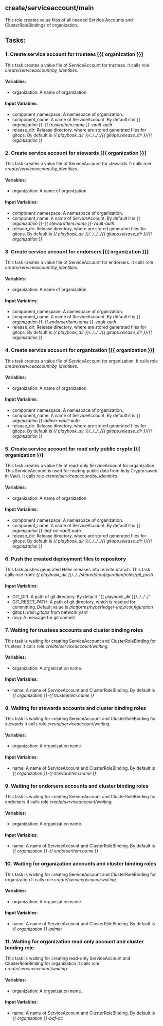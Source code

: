 [//]: # (##############################################################################################)
[//]: # (Copyright Accenture. All Rights Reserved.)
[//]: # (SPDX-License-Identifier: Apache-2.0)
[//]: # (##############################################################################################)

## create/serviceaccount/main
This role creates value files of all needed Service Accounts and ClusterRoleBindings of organization.

## Tasks:
### 1. Create service account for trustees [{{ organization }}]
This task creates a value file of ServiceAccount for trustees.
It calls role *create/serviceaccount/by_identities*.

#### Variables:
 - organization: A name of organization.

#### Input Variables:
 - component_namespace: A namespace of organization.
 - component_name: A name of ServiceAccount. By default it is *{{ organization }}-{{ trusteeItem.name }}-vault-auth*
 - release_dir: Release directory, where are stored generated files for gitops. By default is *{{ playbook_dir }}/../../../{{ gitops.release_dir }}/{{ organization }}*

### 2. Create service account for stewards [{{ organization }}]
This task creates a value file of ServiceAccount for stewards.
It calls role *create/serviceaccount/by_identities*.

#### Variables:
 - organization: A name of organization.

#### Input Variables:
 - component_namespace: A namespace of organization.
 - component_name: A name of ServiceAccount. By default it is *{{ organization }}-{{ stewardItem.name }}-vault-auth*
 - release_dir: Release directory, where are stored generated files for gitops. By default is *{{ playbook_dir }}/../../../{{ gitops.release_dir }}/{{ organization }}*

### 3. Create service account for endorsers [{{ organization }}]
This task creates a value file of ServiceAccount for endorsers.
It calls role *create/serviceaccount/by_identities*.

#### Variables:
 - organization: A name of organization.

#### Input Variables:
 - component_namespace: A namespace of organization.
 - component_name: A name of ServiceAccount. By default it is *{{ organization }}-{{ endorserItem.name }}-vault-auth*
 - release_dir: Release directory, where are stored generated files for gitops. By default is *{{ playbook_dir }}/../../../{{ gitops.release_dir }}/{{ organization }}*

### 4. Create service account for organization [{{ organization }}]
This task creates a value file of ServiceAccount for organization.
It calls role *create/serviceaccount/by_identities*.

#### Variables:
 - organization: A name of organization.

#### Input Variables:
 - component_namespace: A namespace of organization.
 - component_name: A name of ServiceAccount. By default it is *{{ organization }}-admin-vault-auth*
 - release_dir: Release directory, where are stored generated files for gitops. By default is *{{ playbook_dir }}/../../../{{ gitops.release_dir }}/{{ organization }}*

### 5. Create service account for read only public crypto [{{ organization }}]
This task creates a value file of read-only ServiceAccount for organization.
This ServiceAccount is used for reading public data from Indy Crypto saved in Vault.
It calls role *create/serviceaccount/by_identities*.

#### Variables:
 - organization: A name of organization.

#### Input Variables:
 - component_namespace: A namespace of organization.
 - component_name: A name of ServiceAccount. By default it is *{{ organization }}-baf-ac-vault-auth*
 - release_dir: Release directory, where are stored generated files for gitops. By default is *{{ playbook_dir }}/../../../{{ gitops.release_dir }}/{{ organization }}*

### 6. Push the created deployment files to repository
This task pushes generated Helm releases into remote branch.
This task calls role from: *{{ playbook_dir }}/../../shared/configuration/roles/git_push*
#### Input Variables:
 - GIT_DIR: A path of git directory. By default "{{ playbook_dir }}/../../../"
 - GIT_RESET_PATH: A path of git directory, which is reseted for committing. Default value is *platforms/hyperledger-indy/configuration*
 - gitops: *item.gitops* from network.yaml
 - msg: A message for git commit

### 7. Waiting for trustees accounts and cluster binding roles
This task is waiting for creating ServiceAccount and ClusterRoleBinding for trustees
It calls role *create/serviceaccount/waiting*.

#### Variables:
 - organization: A organization name.

#### Input Variables:
 - name: A name of ServiceAccount and ClusterRoleBinding. By default is *{{ organization }}-{{ trusteeItem.name }}*

### 8. Waiting for stewards accounts and cluster binding roles
This task is waiting for creating ServiceAccount and ClusterRoleBinding for stewards
It calls role *create/serviceaccount/waiting*.

#### Variables:
 - organization: A organization name.

#### Input Variables:
 - name: A name of ServiceAccount and ClusterRoleBinding. By default is *{{ organization }}-{{ stewardItem.name }}*

### 9. Waiting for endorsers accounts and cluster binding roles
This task is waiting for creating ServiceAccount and ClusterRoleBinding for endorsers
It calls role *create/serviceaccount/waiting*.

#### Variables:
 - organization: A organization name.

#### Input Variables:
 - name: A name of ServiceAccount and ClusterRoleBinding. By default is *{{ organization }}-{{ endorserItem.name }}*

### 10. Waiting for organization accounts and cluster binding roles
This task is waiting for creating ServiceAccount and ClusterRoleBinding for organization
It calls role *create/serviceaccount/waiting*.

#### Variables:
 - organization: A organization name.

#### Input Variables:
 - name: A name of ServiceAccount and ClusterRoleBinding. By default is *{{ organization }}-admin*

### 11. Waiting for organization read only account and cluster binding role
This task is waiting for creating read-only ServiceAccount and ClusterRoleBinding for organization
It calls role *create/serviceaccount/waiting*.

#### Variables:
 - organization: A organization name.

#### Input Variables:
 - name: A name of ServiceAccount and ClusterRoleBinding. By default is *{{ organization }}-baf-ac*
